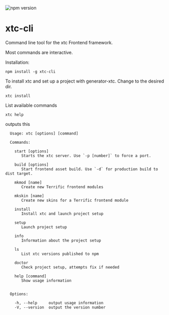 ![npm version](http://b.adge.me/npm/v/xtc-cli.svg)

xtc-cli
=======

Command line tool for the xtc Frontend framework.

Most commands are interactive.

Installation:

```shell
npm install -g xtc-cli
```

To install xtc and set up a project with generator-xtc. Change to the desired dir.

```shell
xtc install
```

List available commands

```
xtc help
```
outputs this

```shell
  Usage: xtc [options] [command]

  Commands:

    start [options]
       Starts the xtc server. Use `-p [number]` to force a port.

    build [options]
       Start frontend asset build. Use `-d` for production build to dist target.

    mkmod [name]
       Create new Terrific frontend modules

    mkskin [name]
       Create new skins for a Terrific frontend module

    install
       Install xtc and launch project setup

    setup
       Launch project setup

    info
       Information about the project setup

    ls
       List xtc versions published to npm

    doctor
       Check project setup, attempts fix if needed

    help [command]
       Show usage information


  Options:

    -h, --help     output usage information
    -V, --version  output the version number
```
